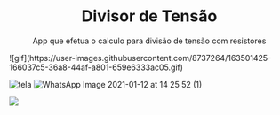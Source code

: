 
<h1 align="center"> Divisor de Tensão
  
  </h1
    <h2>
    <p align="center">App que efetua o calculo para divisão de tensão com resistores</p></h2>
    ![gif](https://user-images.githubusercontent.com/8737264/163501425-166037c5-36a8-44af-a801-659e6333ac05.gif)

![tela](https://user-images.githubusercontent.com/8737264/163092106-5e82c0ea-bd74-4e15-9fbc-2aaa1fbb2de8.png)
![WhatsApp Image 2021-01-12 at 14 25 52 (1)](https://user-images.githubusercontent.com/8737264/163092148-35a5851a-d785-48af-9d7f-a6ac35c41eee.png)





<p align="justify">
<img src="http://img.shields.io/static/v1?label=STATUS&message=EM%20DESENVOLVIMENTO&color=BLUE&style=for-the-badge"/>
</p>

